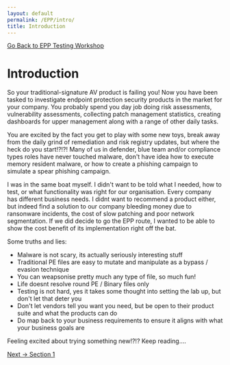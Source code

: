 ```yaml
---
layout: default
permalink: /EPP/intro/
title: Introduction
---
```

[Go Back to EPP Testing Workshop](https://pinktangent.github.io/EPP/)

# Introduction #

So your traditional-signature AV product is failing you! Now you have been tasked to investigate endpoint protection security products in the market for your company. You probably spend you day job doing risk assessments, vulnerability assessments, collecting patch management statistics, creating dashboards for upper management along with a range of other daily tasks.

You are excited by the fact you get to play with some new toys, break away from the daily grind of remediation and risk registry updates, but where the heck do you start!?!?! Many of us in defender, blue team and/or compliance types roles have never touched malware, don't have idea how to execute memory resident malware, or how to create a phishing campaign to simulate a spear phishing campaign. 

I was in the same boat myself. I didn't want to be told what I needed, how to test, or what functionality was right for our organisation. Every company has different business needs. I didnt want to recommend a product either, but indeed find a solution to our company bleeding money due to ransonware incidents, the cost of slow patching and poor network segmentation. If we did decide to go the EPP route, I wanted to be able to show the cost benefit of its implementation right off the bat.

Some truths and lies:

  - Malware is not scary, its actually seriously interesting stuff
  - Traditional PE files are easy to mutate and manipulate as a bypass / evasion technique
  - You can weapsonise pretty much any type of file, so much fun!
  - Life doesnt resolve round PE / Binary files only
  - Testing is not hard, yes it takes some thought into setting the lab up, but don't let that deter you
  - Don't let vendors tell you want you need, but be open to their product suite and what the products can do
  - Do map back to your business requirements to ensure it aligns with what your business goals are

Feeling excited about trying something new!?!? Keep reading....

[Next -> Section 1](https://pinktangent.github.io/EPP/section1)
